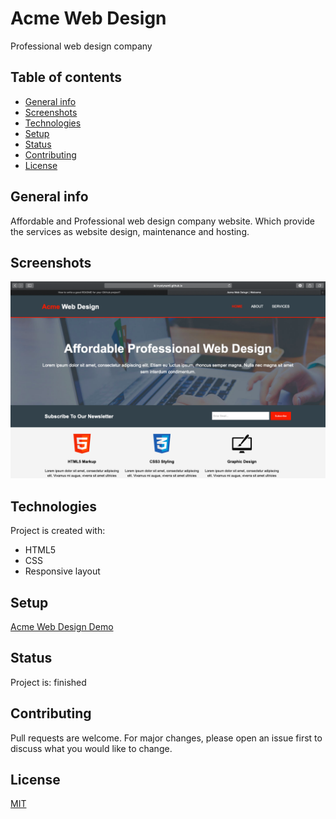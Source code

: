# Acme Web Design

Professional web design company

## Table of contents

* [General info](#general-info)
* [Screenshots](#screenshots)
* [Technologies](#technologies)
* [Setup](#setup)
* [Status](#status)
* [Contributing](#contributing)
* [License](#license)

## General info

Affordable and Professional web design company website.
Which provide the services as website design,  maintenance  and hosting.

## Screenshots

![Example screenshot](./img/screenshot.png)

## Technologies

Project is created with:

* HTML5
* CSS
* Responsive layout

## Setup

[Acme Web Design Demo](https://krystynamil.github.io/acme-web-design/index.html)

## Status

Project is: finished

## Contributing

Pull requests are welcome. For major changes, please open an issue first to discuss what you would like to change.

## License

[MIT](https://github.com/KrystynaMil/acme-web-design/blob/master/LICENSE)
